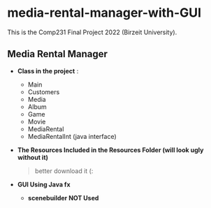 # media-rental-manager-with-GUI
This is the Comp231 Final Project 2022 (Birzeit University).

## Media Rental Manager
   - **Class in the project** :
     - Main
     - Customers
     - Media
     - Album
     - Game
     - Movie
     - MediaRental
     - MediaRentalInt (java interface)
  
   - **The Resources Included in the Resources Folder (will look ugly without it)**
        > better download it (:
   - **GUI Using Java fx**
     - **scenebuilder NOT Used**

